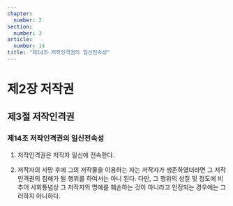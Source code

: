 ```yaml
---
chapter:
  number: 2
section:
  number: 3
article:
  number: 14
title: "제14조 저작인격권의 일신전속성"
---
```


# 제2장 저작권

## 제3절 저작인격권

### 제14조 저작인격권의 일신전속성

1. 저작인격권은 저작자 일신에 전속한다.

2. 저작자의 사망 후에 그의 저작물을 이용하는 자는 저작자가 생존하였더라면 그 저작인격권의 침해가 될 행위를 하여서는 아니 된다. 다만, 그 행위의 성질 및 정도에 비추어 사회통념상 그 저작자의 명예를 훼손하는 것이 아니라고 인정되는 경우에는 그러하지 아니하다.
